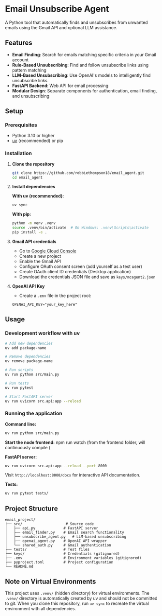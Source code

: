 # Email Unsubscribe Agent

A Python tool that automatically finds and unsubscribes from unwanted emails using the Gmail API and optional LLM assistance.

## Features

- **Email Finding**: Search for emails matching specific criteria in your Gmail account
- **Rule-Based Unsubscribing**: Find and follow unsubscribe links using pattern matching
- **LLM-Based Unsubscribing**: Use OpenAI's models to intelligently find unsubscribe links
- **FastAPI Backend**: Web API for email processing
- **Modular Design**: Separate components for authentication, email finding, and unsubscribing

## Setup

### Prerequisites
- Python 3.10 or higher
- [uv](https://github.com/astral-sh/uv) (recommended) or pip

### Installation

1. **Clone the repository**
   ```bash
   git clone https://github.com/robbiethompson18/email_agent.git
   cd email_agent
   ```

2. **Install dependencies**
   
   **With uv (recommended):**
   ```bash
   uv sync
   ```
   
   **With pip:**
   ```bash
   python -m venv .venv
   source .venv/bin/activate  # On Windows: .venv\Scripts\activate
   pip install -e .
   ```

3. **Gmail API credentials**
   - Go to [Google Cloud Console](https://console.cloud.google.com/)
   - Create a new project
   - Enable the Gmail API
   - Configure OAuth consent screen (add yourself as a test user)
   - Create OAuth client ID credentials (Desktop application)
   - Download the credentials JSON file and save as `keys/mcagent2.json`

4. **OpenAI API Key**
   - Create a `.env` file in the project root:
   ```
   OPENAI_API_KEY="your_key_here"
   ```

## Usage

### Development workflow with uv

```bash
# Add new dependencies
uv add package-name

# Remove dependencies  
uv remove package-name

# Run scripts
uv run python src/main.py

# Run tests
uv run pytest

# Start FastAPI server
uv run uvicorn src.api:app --reload
```

### Running the application

**Command line:**
```bash
uv run python src/main.py
```

**Start the node frontend:**
npm run watch 
(from the frontend folder, will continuously compile )

**FastAPI server:**
```bash
uv run uvicorn src.api:app --reload --port 8000
```
Visit `http://localhost:8000/docs` for interactive API documentation.

**Tests:**
```bash
uv run pytest tests/
```

## Project Structure

```
email_project/
├── src/                    # Source code
│   ├── api.py             # FastAPI server
│   ├── email_finder.py    # Email search functionality
│   ├── unsubscribe_agent.py   # LLM-based unsubscribing
│   ├── openai_agent.py    # OpenAI API wrapper
│   └── shared_auth.py     # Gmail authentication
├── tests/                 # Test files
├── keys/                  # Credentials (gitignored)
├── .env                   # Environment variables (gitignored)
├── pyproject.toml         # Project configuration
└── README.md
```

## Note on Virtual Environments

This project uses `.venv/` (hidden directory) for virtual environments. The `.venv/` directory is automatically created by uv and should not be committed to git. When you clone this repository, run `uv sync` to recreate the virtual environment with all dependencies.